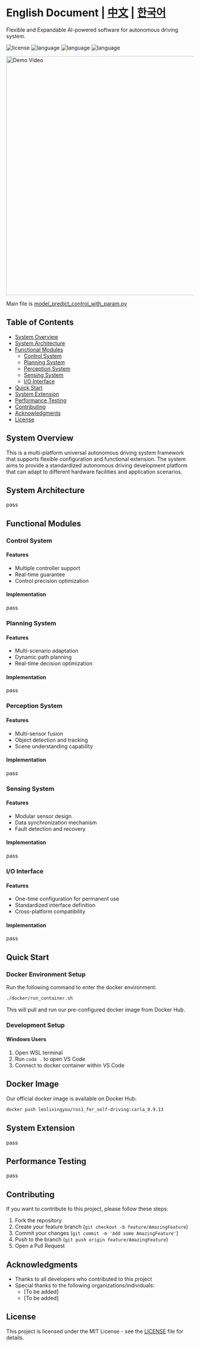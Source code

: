 # English Document | [中文](./docs/README_CN.md) | [한국어](./docs/README_KR.md)

Flexible and Expandable AI-powered software for autonomous driving system.


![license](https://img.shields.io/badge/license-MIT-green.svg)
![language](https://img.shields.io/badge/language-English-blue.svg)
![language](https://img.shields.io/badge/language-中文-red.svg)
![language](https://img.shields.io/badge/language-한국어-orange.svg)

<img src="https://github.com/leolixingyou/FlexpAI/blob/main/docs/demo.gif" width="640" alt="Demo Video">

Main file is [model_predict_control_with_param.py](./src/control/src/controller/model_predict_control_with_param.py)
## Table of Contents
- [System Overview](#system-overview)
- [System Architecture](#system-architecture)
- [Functional Modules](#functional-modules)
  - [Control System](#control-system)
  - [Planning System](#planning-system)
  - [Perception System](#perception-system)
  - [Sensing System](#sensing-system)
  - [I/O Interface](#io-interface)
- [Quick Start](#quick-start)
- [System Extension](#system-extension)
- [Performance Testing](#performance-testing)
- [Contributing](#contributing)
- [Acknowledgments](#acknowledgments)
- [License](#license)

## System Overview
This is a multi-platform universal autonomous driving system framework that supports flexible configuration and functional extension. The system aims to provide a standardized autonomous driving development platform that can adapt to different hardware facilities and application scenarios.

## System Architecture
pass

## Functional Modules

### Control System
#### Features
- Multiple controller support
- Real-time guarantee
- Control precision optimization
#### Implementation
pass

### Planning System
#### Features
- Multi-scenario adaptation
- Dynamic path planning
- Real-time decision optimization
#### Implementation
pass

### Perception System
#### Features
- Multi-sensor fusion
- Object detection and tracking
- Scene understanding capability
#### Implementation
pass

### Sensing System
#### Features
- Modular sensor design
- Data synchronization mechanism
- Fault detection and recovery
#### Implementation
pass

### I/O Interface
#### Features
- One-time configuration for permanent use
- Standardized interface definition
- Cross-platform compatibility
#### Implementation
pass

## Quick Start
### Docker Environment Setup

Run the following command to enter the docker environment:
```bash
./docker/run_container.sh
```
This will pull and run our pre-configured docker image from Docker Hub.

### Development Setup

#### Windows Users
1. Open WSL terminal
2. Run `code .` to open VS Code
3. Connect to docker container within VS Code

## Docker Image

Our official docker image is available on Docker Hub:
```bash
docker push leolixingyou/ros1_for_self-driving:carla_0.9.13
```


## System Extension
pass

## Performance Testing
pass

## Contributing
If you want to contribute to this project, please follow these steps:
1. Fork the repository
2. Create your feature branch (`git checkout -b feature/AmazingFeature`)
3. Commit your changes (`git commit -m 'Add some AmazingFeature'`)
4. Push to the branch (`git push origin feature/AmazingFeature`)
5. Open a Pull Request

## Acknowledgments
- Thanks to all developers who contributed to this project
- Special thanks to the following organizations/individuals:
  - [To be added]
  - [To be added]

## License
This project is licensed under the MIT License - see the [LICENSE](LICENSE) file for details.